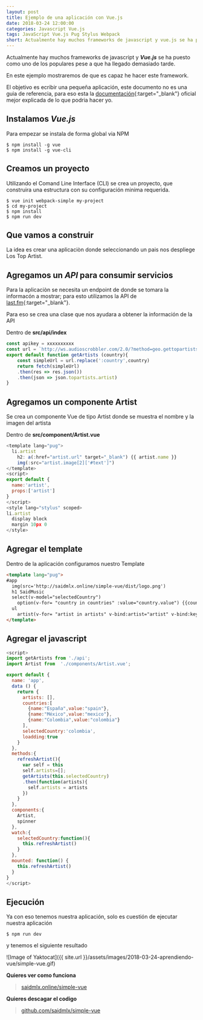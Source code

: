 ```yaml
---
layout: post
title: Ejemplo de una aplicación con Vue.js
date: 2018-03-24 12:00:00 
categories: Javascript Vue.js
tags: JavaScript Vue.js Pug Stylus Webpack
short: Actualmente hay muchos frameworks de javascript y vue.js se ha puesto como uno de los populares pese a que llego demasiado tarde. En este ejemplo vamos a mostrar de que es capaz he hacer este framework
---
```


Actualmente hay muchos frameworks de javascript y  _**Vue.js**_ se ha puesto como uno de los populares pese a que ha llegado demasiado tarde.

En este ejemplo mostraremos de que es capaz he hacer este framework.

El objetivo es ecribir una pequeña aplicación, este documento no es una guia de referencia, para eso esta la [documentación](https://vuejs.org){:target="_blank"} oficial mejor explicada de lo que podria hacer yo.

## Instalamos _Vue.js_

Para empezar se instala de forma global via NPM
```terminal
$ npm install -g vue
$ npm install -g vue-cli
```

## Creamos un proyecto

Utilizando el Comand Line Interface (CLI) se crea un proyecto, que construira una estructura con su configuración minima requerida.
```terminal
$ vue init webpack-simple my-project
$ cd my-project
$ npm install
$ npm run dev
```
## Que vamos a construir

La idea es crear una aplicaciòn donde seleccionando un pais nos despliege Los Top Artist.


## Agregamos un _API_ para consumir servicios

Para la aplicaciòn se necesita un endpoint de donde se tomara la informacón a mostrar; para esto utilizamos la API de [last.fm](https://www.last.fm/api){:target="_blank"}.

Para eso se crea una clase que nos ayudara a obtener la información de la API


Dentro de **src/api/index**

```javascript
const apikey = xxxxxxxxxx
const url = `http://ws.audioscrobbler.com/2.0/?method=geo.gettopartists&country=:country&api_key=${apikey}&format=json`
export default function getArtists (country){
    const simpleUrl = url.replace(':country',country) 
    return fetch(simpleUrl)
    .then(res => res.json())
    .then(json => json.topartists.artist)
}
``` 

## Agregamos un componente Artist

Se crea un componente Vue de tipo Artist donde se muestra el nombre y la imagen del artista

Dentro de **src/component/Artist.vue**
```javascript
<template lang="pug">
  li.artist
    h2: a(:href="artist.url" target="_blank") {{ artist.name }}
    img(:src="artist.image[2]['#text']")
</template>
<script>
export default {
  name:'artist',
  props:['artist']
}
</script>
<style lang="stylus" scoped>
li.artist
  display block
  margin 10px 0
</style>
```

## Agregar el template
Dentro de la aplicación configuramos nuestro Template

```html
<template lang="pug">
#app
  img(src='http://saidmlx.online/simple-vue/dist/logo.png')
  h1 SaidMusic
  select(v-model="selectedCountry")
    option(v-for= "country in countries" :value="country.value") {{country.name}}
  ul
    artist(v-for= "artist in artists" v-bind:artist="artist" v-bind:key="artist.mbid") {{artist.name}}
</template>
```

## Agregar el javascript

```javascript
<script>
import getArtists from './api';
import Artist from  './components/Artist.vue';

export default {
  name: 'app',
  data () {
    return {
      artists: [],
      countries:[
        {name:"España",value:"spain"},
        {name:"México",value:"mexico"},
        {name:"Colombia",value:"colombia"}
      ],
      selectedCountry:'colombia',
      loadding:true
    }
  },
  methods:{
    refreshArtist(){
      var self = this
      self.artists=[];
      getArtists(this.selectedCountry)
      .then(function(artists){
        self.artists = artists
      })
    }
  },
  components:{
    Artist,
    spinner
  },
  watch:{
    selectedCountry:function(){
      this.refreshArtist()
    }
  },
  mounted: function() {
    this.refreshArtist()
  }
}
</script>
```

## Ejecución

Ya con eso tenemos nuestra aplicación, solo es cuestión de ejecutar nuestra aplicación

```terminal
$ npm run dev
```
y tenemos el siguiente resultado



![Image of Yaktocat]({{ site.url }}/assets/images/2018-03-24-aprendiendo-vue/simple-vue.gif)


**Quieres ver como funciona**
>[saidmlx.online/simple-vue](http://saidmlx.online/simple-vue/)

**Quieres descagar el codigo**
>[github.com/saidmlx/simple-vue](https://github.com/saidmlx/simple-vue)








